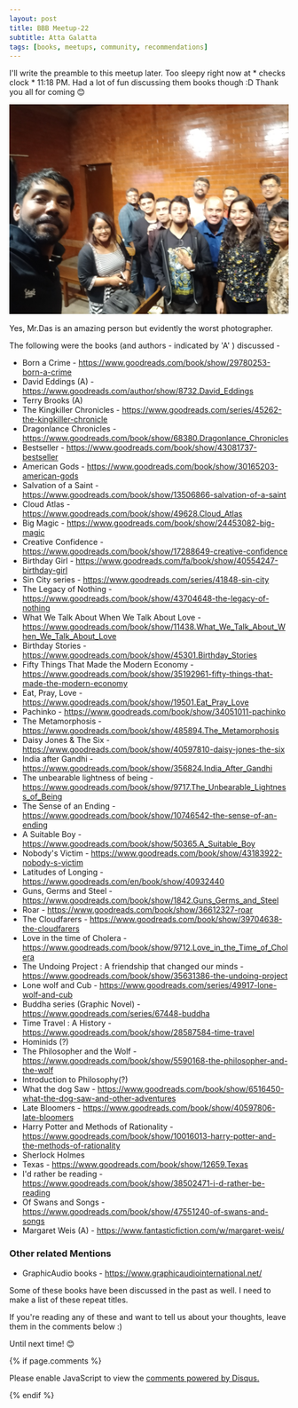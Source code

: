 ```yaml
---
layout: post
title: BBB Meetup-22
subtitle: Atta Galatta
tags: [books, meetups, community, recommendations]
---
```


I'll write the preamble to this meetup later. Too sleepy right now at * checks clock * 11:18 PM. Had a lot of fun discussing them books though :D
Thank you all for coming :blush:

<p float="left">
  <img src="../img/BBB/BBB_22_08_25_2019.jpg"  /> 
</p>

Yes, Mr.Das is an amazing person but evidently the worst photographer.

The following were the books (and authors - indicated by 'A' ) discussed -


- Born a Crime - https://www.goodreads.com/book/show/29780253-born-a-crime
- David Eddings (A) - https://www.goodreads.com/author/show/8732.David_Eddings
- Terry Brooks (A)
- The Kingkiller Chronicles - https://www.goodreads.com/series/45262-the-kingkiller-chronicle
- Dragonlance Chronicles - https://www.goodreads.com/book/show/68380.Dragonlance_Chronicles
- Bestseller - https://www.goodreads.com/book/show/43081737-bestseller
- American Gods - https://www.goodreads.com/book/show/30165203-american-gods
- Salvation of a Saint - https://www.goodreads.com/book/show/13506866-salvation-of-a-saint
- Cloud Atlas - https://www.goodreads.com/book/show/49628.Cloud_Atlas
- Big Magic - https://www.goodreads.com/book/show/24453082-big-magic
- Creative Confidence - https://www.goodreads.com/book/show/17288649-creative-confidence
- Birthday Girl - https://www.goodreads.com/fa/book/show/40554247-birthday-girl
- Sin City series - https://www.goodreads.com/series/41848-sin-city
- The Legacy of Nothing - https://www.goodreads.com/book/show/43704648-the-legacy-of-nothing
- What We Talk About When We Talk About Love - https://www.goodreads.com/book/show/11438.What_We_Talk_About_When_We_Talk_About_Love
- Birthday Stories - https://www.goodreads.com/book/show/45301.Birthday_Stories
- Fifty Things That Made the Modern Economy - https://www.goodreads.com/book/show/35192961-fifty-things-that-made-the-modern-economy
- Eat, Pray, Love - https://www.goodreads.com/book/show/19501.Eat_Pray_Love
- Pachinko - https://www.goodreads.com/book/show/34051011-pachinko
- The Metamorphosis - https://www.goodreads.com/book/show/485894.The_Metamorphosis
- Daisy Jones & The Six - https://www.goodreads.com/book/show/40597810-daisy-jones-the-six
- India after Gandhi - https://www.goodreads.com/book/show/356824.India_After_Gandhi
- The unbearable lightness of being - https://www.goodreads.com/book/show/9717.The_Unbearable_Lightness_of_Being
- The Sense of an Ending - https://www.goodreads.com/book/show/10746542-the-sense-of-an-ending
- A Suitable Boy - https://www.goodreads.com/book/show/50365.A_Suitable_Boy
- Nobody's Victim - https://www.goodreads.com/book/show/43183922-nobody-s-victim
- Latitudes of Longing - https://www.goodreads.com/en/book/show/40932440
- Guns, Germs and Steel - https://www.goodreads.com/book/show/1842.Guns_Germs_and_Steel
- Roar - https://www.goodreads.com/book/show/36612327-roar
- The Cloudfarers - https://www.goodreads.com/book/show/39704638-the-cloudfarers
- Love in the time of Cholera - https://www.goodreads.com/book/show/9712.Love_in_the_Time_of_Cholera
- The Undoing Project : A friendship that changed our minds - https://www.goodreads.com/book/show/35631386-the-undoing-project
- Lone wolf and Cub - https://www.goodreads.com/series/49917-lone-wolf-and-cub
- Buddha series (Graphic Novel) - https://www.goodreads.com/series/67448-buddha
- Time Travel : A History - https://www.goodreads.com/book/show/28587584-time-travel
- Hominids (?)
- The Philosopher and the Wolf - https://www.goodreads.com/book/show/5590168-the-philosopher-and-the-wolf
- Introduction to Philosophy(?)
- What the dog Saw - https://www.goodreads.com/book/show/6516450-what-the-dog-saw-and-other-adventures
- Late Bloomers - https://www.goodreads.com/book/show/40597806-late-bloomers
- Harry Potter and Methods of Rationality - https://www.goodreads.com/book/show/10016013-harry-potter-and-the-methods-of-rationality
- Sherlock Holmes
- Texas - https://www.goodreads.com/book/show/12659.Texas
- I'd rather be reading - https://www.goodreads.com/book/show/38502471-i-d-rather-be-reading
- Of Swans and Songs - https://www.goodreads.com/book/show/47551240-of-swans-and-songs
- Margaret Weis (A) - https://www.fantasticfiction.com/w/margaret-weis/

### Other related Mentions 
- GraphicAudio books - https://www.graphicaudiointernational.net/

Some of these books have been discussed in the past as well. I need to make a list of these repeat titles.

If you're reading any of these and want to tell us about your thoughts, leave them in the comments below :)

Until next time! :blush:


{% if page.comments %}
<div id="disqus_thread"></div>
<script>

/**
*  RECOMMENDED CONFIGURATION VARIABLES: EDIT AND UNCOMMENT THE SECTION BELOW TO INSERT DYNAMIC VALUES FROM YOUR PLATFORM OR CMS.
*  LEARN WHY DEFINING THESE VARIABLES IS IMPORTANT: https://disqus.com/admin/universalcode/#configuration-variables*/
/*
var disqus_config = function () {
this.page.url = brokebibliophilesbangalore.github.io/2019-08-25-BBB-Meetup-22;
  // Replace PAGE_URL with your page's canonical URL variable
this.page.identifier = 2019-08-25-BBB-Meetup-22; 
// Replace PAGE_IDENTIFIER with your page's unique identifier variable
};
*/
(function() { // DON'T EDIT BELOW THIS LINE
var d = document, s = d.createElement('script');
s.src = 'https://brokebibliophilesbangalore.disqus.com/embed.js';
s.setAttribute('data-timestamp', +new Date());
(d.head || d.body).appendChild(s);
})();
</script>
<noscript>Please enable JavaScript to view the <a href="https://disqus.com/?ref_noscript">comments powered by Disqus.</a></noscript>
                            
{% endif %}